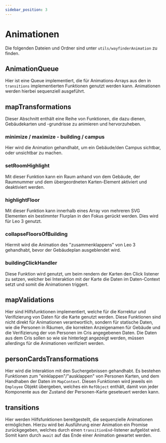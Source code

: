 ```yaml
---
sidebar_position: 3
---
```


# Animationen

Die folgenden Dateien und Ordner sind unter `utils/wayfinderAnimation` zu finden.

## AnimationQueue

Hier ist eine Queue implementiert, die für Animations-Arrays aus den in `transitions` implementierten Funktionen genutzt werden kann. Animationen werden hierbei sequenziell ausgeführt.

## mapTransformations

Dieser Abschnitt enthält eine Reihe von Funktionen, die dazu dienen, Gebäudekarten und -grundrisse zu animieren und hervorzuheben.

### minimize / maximize - building / campus

Hier wird die Animation gehandhabt, um ein Gebäude/den Campus sichtbar, oder unsichtbar zu machen.

### setRoomHighlight

Mit dieser Funktion kann ein Raum anhand von dem Gebäude, der Raumnummer und dem übergeordneten Karten-Element aktiviert und deaktiviert werden.

### highlightFloor

Mit dieser Funktion kann innerhalb eines Array von mehreren SVG Elementen ein bestimmter Flurplan in den Fokus gerückt werden. Dies wird für Leo 3 genutzt.

### collapseFloorsOfBuilding

Hiermit wird die Animation des "zusammenklappens" von Leo 3 gehandhabt, bevor der Gebäudeplan ausgeblendet wird.

### buildingClickHandler

Diese Funktion wird genutzt, um beim rendern der Karten den Click listener zu setzen, welcher bei Interaktion mit der Karte die Daten im Daten-Context setzt und somit die Animationen triggert.

## mapValidations

Hier sind Hilfsfunktionen implementiert, welche für die Korrektur und Verifizierung von Daten für die Karte genutzt werden. Diese Funktionen sind nicht direkt für Animationen verantwortlich, sondern für statische Daten, wie die Personen in Räumen, die korrekten Anzeigenamen für Gebäude und die Verifizierung der von Personen im Cris angegebenen Daten. Die Daten aus dem Cris sollen so wie sie hinterlegt angezeigt werden, müssen allerdings für die Animationen verifiziert werden.

## personCardsTransformations

Hier wird die Interaktion mit den Suchergebnissen gehandhabt. Es bestehen Funktionen zum "einklappen"/"ausklappen" von Personen Karten, und dem Handhaben der Daten im `MapContext`. Diesen Funktionen wird jeweils ein `Employee` Objekt übergeben, welches ein `RefObject` enthält, damit von jeder Komponente aus der Zustand der Personen-Karte geseteuert werden kann.

## transitions

Hier werden Hilfsfunktionen bereitgestellt, die sequenzielle Animationen ermöglichen. Hierzu wird bei Ausführung einer Animation ein Promise zurückgegeben, welches durch einen `transitionEnd`-listener aufgelöst wird. Somit kann durch `await` auf das Ende einer Animation gewartet werden.
